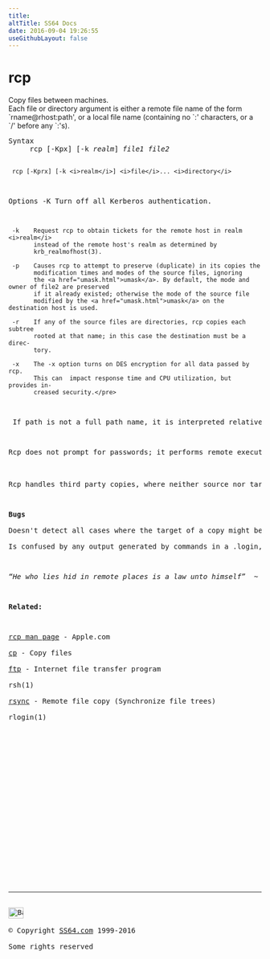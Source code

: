```yaml
---
title:
altTitle: SS64 Docs
date: 2016-09-04 19:26:55
useGithubLayout: false
---
```

<!-- #BeginLibraryItem "/Library/head_osx.lbi" --><!-- #EndLibraryItem --><h1>rcp</h1> 
<p>Copy files between machines.<br>
Each file or directory argument is either a remote file name of the form `rname@rhost:path', or a local file name (containing no `:' characters, or a `/' before any `:'s).</p>
<pre>Syntax
     rcp [-Kpx] [-k <i>realm</i>] <i>file1 file2</i>

     rcp [-Kprx] [-k <i>realm</i>] <i>file</i>... <i>directory</i>

Options
     -K    Turn off all Kerberos authentication.

     -k    Request rcp to obtain tickets for the remote host in realm <i>realm</i> 
           instead of the remote host's realm as determined by
           krb_realmofhost(3).

     -p    Causes rcp to attempt to preserve (duplicate) in its copies the 
           modification times and modes of the source files, ignoring
           the <a href="umask.html">umask</a>. By default, the mode and owner of file2 are preserved
           if it already existed; otherwise the mode of the source file
           modified by the <a href="umask.html">umask</a> on the destination host is used.

     -r    If any of the source files are directories, rcp copies each subtree
           rooted at that name; in this case the destination must be a direc-
           tory.

     -x    The -x option turns on DES encryption for all data passed by rcp.
           This can  impact response time and CPU utilization, but provides in-
           creased security.</pre>
<p> If path is not a full path name, it is interpreted relative to the login directory of the specified user ruser on rhost, or your current user name if no other remote user name is specified. A path on a remote host can  be quoted (using \, ", or ') so that the metacharacters are interpreted remotely. 
</p>
<p>Rcp does not prompt for passwords; it performs remote execution via rsh(1), and requires the same authorization.<br>
<br>
Rcp handles third party copies, where neither source nor target files are on the current machine.</p>
<p><b>Bugs</b><br>
Doesn't detect all cases where the target of a copy might be a <i>file</i> in cases where only a <i>directory</i> should be legal.<br>
Is confused by any output generated by commands in a .login, .profile, or .cshrc file on the remote host.</p>
<p class="quote"><i>“He who lies hid in remote places is a law unto himself”  ~ Publilius Syrus</i></p>
<p><b>Related:</b></p>
<p><a href="https://developer.apple.com/legacy/library/documentation/Darwin/Reference/ManPages/man1/rcp.1.html">rcp man page</a> - Apple.com<br>
<a href="cp.html">cp</a> - Copy files<br>
<a href="ftp.html">ftp</a> - Internet file transfer program<br>
rsh(1)<br>
<a href="rsync.html">rsync</a> - Remote file copy (Synchronize file trees)<br>
rlogin(1) </p><!-- #BeginLibraryItem "/Library/foot_osx.lbi" --><p>
<!-- OSX300 -->
<ins class="adsbygoogle" style="display:inline-block;width:300px;height:250px" data-ad-client="ca-pub-6140977852749469" data-ad-slot="1823340303"></ins>
<script>
(adsbygoogle = window.adsbygoogle || []).push({});
</script></p>
<hr>
<div id="bl" class="footer"><a href="rcp.html#"><img src="../images/top.png" width="30" height="22" alt="Back to the Top"></a></div>
<div id="br" class="footer, tagline">© Copyright <a href="http://ss64.com/">SS64.com</a> 1999-2016<br>
Some rights reserved</div><!-- #EndLibraryItem -->
